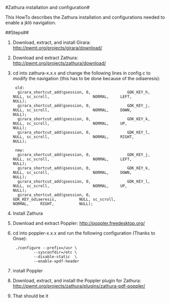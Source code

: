 #Zathura installation and configuration#

This HowTo describes the Zathura installation and configurations needed to enable a jklö navigation.

##Steps##

1. Download, extract, and install Girara: <http://pwmt.org/projects/girara/download/>

2. Download and extract Zathura: <http://pwmt.org/projects/zathura/download/>

3. cd into zathura-x.x.x and change the following lines in config.c to modify the navigation (this has to be done because of the odiaeresis):

        old:
         girara_shortcut_add(gsession, 0,                GDK_KEY_h,          NULL, sc_scroll,                   NORMAL,     LEFT,            NULL);
         girara_shortcut_add(gsession, 0,                GDK_KEY_j,          NULL, sc_scroll,                   NORMAL,     DOWN,            NULL);
         girara_shortcut_add(gsession, 0,                GDK_KEY_k,          NULL, sc_scroll,                   NORMAL,     UP,              NULL);
         girara_shortcut_add(gsession, 0,                GDK_KEY_l,          NULL, sc_scroll,                   NORMAL,     RIGHT,           NULL);
        
        new:
         girara_shortcut_add(gsession, 0,                GDK_KEY_j,          NULL, sc_scroll,                   NORMAL,     LEFT,            NULL);
         girara_shortcut_add(gsession, 0,                GDK_KEY_k,          NULL, sc_scroll,                   NORMAL,     DOWN,            NULL);
         girara_shortcut_add(gsession, 0,                GDK_KEY_l,          NULL, sc_scroll,                   NORMAL,     UP,              NULL);
         girara_shortcut_add(gsession, 0,                GDK_KEY_odiaeresis,          NULL, sc_scroll,                   NORMAL,     RIGHT,           NULL);

4. Install Zathura

5. Download and extract Poppler: <http://poppler.freedesktop.org/>

6. cd into poppler-x.x.x and run the following configuration (Thanks to Onse):

        ./configure --prefix=/usr \
                --sysconfdir=/etc \
                --disable-static  \
                --enable-xpdf-header
7. install Poppler

8. Download, extract, and install the Poppler plugin for Zathura: <http://pwmt.org/projects/zathura/plugins/zathura-pdf-poppler/>

9. That should be it
